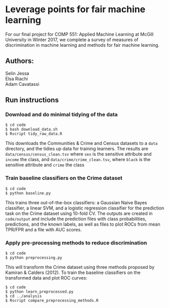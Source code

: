 # Leverage points for fair machine learning

For our final project for COMP 551: Applied Machine Learning at McGill University in Winter 2017, we complete a survey of measures of discrimination in machine learning and methods for fair machine learning.

## Authors:  
Selin Jessa  
Elsa Riachi  
Adam Cavatassi  

## Run instructions

### Download and do minimal tidying of the data
```
$ cd code  
$ bash download_data.sh
$ Rscript tidy_raw_data.R  
```

This downloads the Communities & Crime and Census datasets to a `data` directory, and the tidies up data for training learners. The results are `data/census/census_clean.tsv` where `sex` is the sensitive attribute and `income` the class, and `data/crime/crime_clean.tsv`, where `black` is the sensitive attribute and `crime` the class

### Train baseline classifiers on the Crime dataset
```
$ cd code  
$ python baseline.py
```

This trains three out-of-the-box classifiers: a Gaussian Naive Bayes classifier, a linear SVM, and a logistic regression classifier for the prediction task on the Crime dataset using 10-fold CV. The outputs are created in `code/output` and include the prediction files with class probabilities, predictions, and the known labels, as well as files to plot ROCs from mean TPR/FPR and a file with AUC scores.

### Apply pre-processing methods to reduce discrimination
```
$ cd code
$ python preprocessing.py
```
This will transform the Crime dataset using three methods proposed by Kamiran & Calders (2012). To train the baseline classifiers on the transformed data and plot ROC curves:
```
$ cd code
$ python learn_preprocessed.py
$ cd ../analysis
$ Rscript compare_preprocessing_methods.R
```